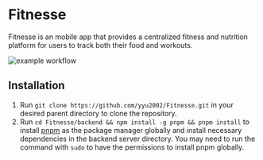 # Fitnesse
Fitnesse is an mobile app that provides a centralized fitness and nutrition platform for users to track both their food and workouts.

![example workflow](https://github.com/yyu2002/Fitnesse/actions/workflows/development.yml/badge.svg)

## Installation
1. Run `git clone https://github.com/yyu2002/Fitnesse.git` in your desired parent directory to clone the repository.
2. Run `cd Fitnesse/backend && npm install -g pnpm && pnpm install` to install [pnpm](https://pnpm.io/installation) as the package manager globally and install necessary dependencies in the backend server directory. You may need to run the command with `sudo` to have the permissions to install pnpm globally.
